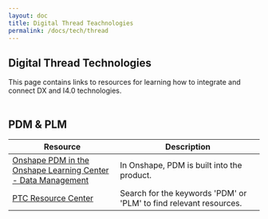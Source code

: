 ```yaml
---
layout: doc
title: Digital Thread Teachnologies
permalink: /docs/tech/thread
---
```


<section class="section">
    <h2>Digital Thread Technologies</h2>
    <div>This page contains links to resources for learning how to integrate and connect DX and I4.0 technologies.<br /><br />
    </div>
    <div class="container">
        <h2>PDM &amp; PLM</h2>
        <div>
            <table>
                <thead>
                    <tr>
                        <th width="200">Resource</th>
                        <th>Description</th>
                    </tr>
                </thead>
                <tbody>
                    <tr>
                        <td><a href="https://learn.onshape.com/learn/learning-path/onshape-fundamentals-data-management">Onshape PDM in the Onshape Learning Center - Data Management</a></td>
                        <td>In Onshape, PDM is built into the product. </td>
                    </tr>
                    <tr>
                        <td><a href="https://www.ptc.com/en/Resource-center">PTC Resource Center</a></td>
                        <td>Search for the keywords 'PDM' or 'PLM' to find relevant resources.</td>
                    </tr>
                </tbody>
            </table>
        </div>
    </div>
<section>
